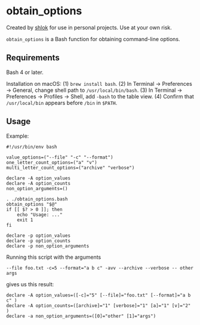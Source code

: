 # obtain_options

Created by [shlok](https://github.com/shlok) for use in personal projects. Use at your own risk.

``obtain_options`` is a Bash function for obtaining command-line options.

## Requirements

Bash 4 or later.

Installation on macOS: (1) `brew install bash`. (2) In Terminal → Preferences → General, change shell path to `/usr/local/bin/bash`. (3) In Terminal → Preferences → Profiles → Shell, add `-bash` to the table view. (4) Confirm that `/usr/local/bin` appears before `/bin` in `$PATH`.

## Usage

Example:

    #!/usr/bin/env bash
    
    value_options=("--file" "-c" "--format")
    one_letter_count_options=("a" "v")
    multi_letter_count_options=("archive" "verbose")
    
    declare -A option_values
    declare -A option_counts
    non_option_arguments=()
    
    . ./obtain_options.bash
    obtain_options "$@"
    if [[ $? > 0 ]]; then
        echo "Usage: ..."
        exit 1
    fi
    
    declare -p option_values
    declare -p option_counts
    declare -p non_option_arguments

Running this script with the arguments

    --file foo.txt -c=5 --format="a b c" -avv --archive --verbose -- other args

gives us this result:

    declare -A option_values=([-c]="5" [--file]="foo.txt" [--format]="a b c" )
    declare -A option_counts=([archive]="1" [verbose]="1" [a]="1" [v]="2" )
    declare -a non_option_arguments=([0]="other" [1]="args")
